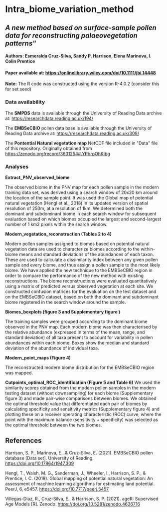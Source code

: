 # Intra_biome_variation_method 


## *A new method based on surface-sample pollen data for reconstructing palaeovegetation patterns"*

#### **Authors**: Esmeralda Cruz-Silva, Sandy P. Harrison, Elena Marinova, I. Colin Prentice

#### Paper available at: https://onlinelibrary.wiley.com/doi/10.1111/jbi.14448 

**Note:** The R code was constructed using the version R-4.0.2 (consider this for set.seed)

### Data availability

The **SMPDS** data is available through the University of Reading Data archive at: https://researchdata.reading.ac.uk/194/

The **EMBSeCBIO** pollen data base is available through the University of Reading Data archive at: https://researchdata.reading.ac.uk/309/

The **Pontential Natural vegetation map** NetCDF file included in "Data" file of this repository. Originally obtained from https://zenodo.org/record/3631254#.YPbrpOhKibg

### Analyses
**Extract_PNV_observed_biome**

The observed biome in the PNV map for each pollen sample in the modern training data set, was derived using a search window of 20x20 km around the location of the sample point. It was used the Global map of potential natural vegetation (Hengl et al., 2018) in its updated version of spatial resolution of 250m, at a resolution of 1km. We determined both the dominant and subdominant biome in each search window for subsequent evaluation based on which biomes occupied the largest and second-largest number of 1 km2 pixels within the search window. 

**Modern_vegetation_reconstruction (Tables 2 to 4)**

Modern pollen samples assigned to biomes based on potential natural vegetation data are used to characterize biomes according to the within-biome means and standard deviations of the abundances of each taxon. These are used to calculate a dissimilarity index between any given pollen sample and every biome, and thus assign a pollen sample to the most likely biome. We have applied the new technique to the EMBSeCBIO region in order to compare the performance of the new method with existing reconstructions. The biome reconstructions were evaluated quantitatively using a matrix of predicted versus observed vegetation at each site. We constructed confusion matrices for the evaluation on the test dataset and on the EMBSeCBIO dataset, based on both the dominant and subdominant biome registered in the search window around the sample. 

**Biomes_boxplots (figure 3 and Supplementary figure )**

The training samples were grouped according to the dominant biome observed in the PNV map. Each modern biome was then characterised by the relative abundance (expressed in terms of the mean, range, and standard deviation) of all taxa present to account for variability in pollen abundances within each biome. 
Boxes show the median and standard deviation of the abundance of individual taxa.

**Modern_point_maps (Figure 4)**

The reconstructed modern biome distribution for the EMBSeCBIO region was mapped.

**Cutpoints_optimal_ROC_identification (Figure 5 and Table 6)**
We used the similarity scores obtained from the modern pollen samples in the modern testing dataset (without downsampling) for each biome (Supplementary figure 3) and made pair-wise comparisons between biomes. We obtained the optimal threshold value that differentiated each pair of biomes by calculating specificity and sensitivity metrics (Supplementary figure 4) and plotting these on a receiver operating characteristic (ROC) curve, where the point with the maximum balance (sensitivity + specificity) was selected as the optimal threshold between the two biomes. 



 
## References

Harrison, S. P., Marinova, E., & Cruz-Silva, E. (2021). EMBSeCBIO pollen database [Data set]. University of Reading. https://doi.org/10.17864/1947.309

Hengl, T., Walsh, M. G., Sanderman, J., Wheeler, I., Harrison, S. P., & Prentice, I. C. (2018). Global mapping of potential natural vegetation: An assessment of machine learning algorithms for estimating land potential. PeerJ, 6, e5457. https://doi.org/10.7717/peerj.5457

Villegas-Diaz, R., Cruz-Silva, E., & Harrison, S. P. (2021). ageR: Supervised Age Models [R]. Zenodo. https://doi.org/10.5281/zenodo.4636716
